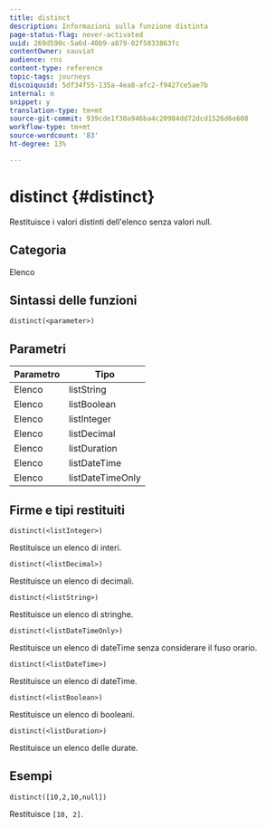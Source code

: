 ```yaml
---
title: distinct
description: Informazioni sulla funzione distinta
page-status-flag: never-activated
uuid: 269d590c-5a6d-40b9-a879-02f5033863fc
contentOwner: sauviat
audience: rns
content-type: reference
topic-tags: journeys
discoiquuid: 5df34f55-135a-4ea8-afc2-f9427ce5ae7b
internal: n
snippet: y
translation-type: tm+mt
source-git-commit: 939cde1f30a946ba4c20984dd72dcd1526d6e608
workflow-type: tm+mt
source-wordcount: '83'
ht-degree: 13%

---
```



# distinct {#distinct}

Restituisce i valori distinti dell&#39;elenco senza valori null.

## Categoria

Elenco

## Sintassi delle funzioni

`distinct(<parameter>)`

## Parametri

| Parametro | Tipo |
|-----------|------------------|
| Elenco | listString |
| Elenco | listBoolean |
| Elenco | listInteger |
| Elenco | listDecimal |
| Elenco | listDuration |
| Elenco | listDateTime |
| Elenco | listDateTimeOnly |

## Firme e tipi restituiti

`distinct(<listInteger>)`

Restituisce un elenco di interi.

`distinct(<listDecimal>)`

Restituisce un elenco di decimali.

`distinct(<listString>)`

Restituisce un elenco di stringhe.

`distinct(<listDateTimeOnly>)`

Restituisce un elenco di dateTime senza considerare il fuso orario.

`distinct(<listDateTime>)`

Restituisce un elenco di dateTime.

`distinct(<listBoolean>)`

Restituisce un elenco di booleani.

`distinct(<listDuration>)`

Restituisce un elenco delle durate.

## Esempi

`distinct([10,2,10,null])`

Restituisce `[10, 2]`.
